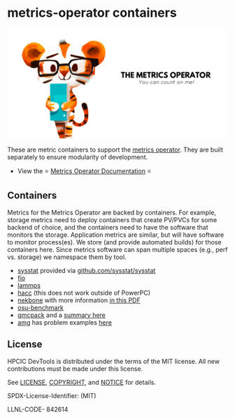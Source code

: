 # metrics-operator containers

![img/metrics-operator-banner.png](img/metrics-operator-banner.png)

These are metric containers to support the [metrics operator](https://github.com/converged-computing/metrics-operator). They are built separately to ensure modularity of
development.

 - View the ⭐️ [Metrics Operator Documentation](https://converged-computing.github.io/metrics-operator/) ⭐️

## Containers

Metrics for the Metrics Operator are backed by containers. For example, storage metrics need to deploy containers that create PV/PVCs for some backend of choice, and the containers need to have the software that monitors the storage. Application metrics are similar, but will have software to monitor process(es). We store (and provide automated builds) for those containers here. Since metrics software can span multiple spaces (e.g., perf vs. storage) we namespace
them by tool.

 - [sysstat](sysstat) provided via [github.com/sysstat/sysstat](https://github.com/sysstat/sysstat)
 - [fio](fio)
 - [lammps](lammps)
 - [hacc](hacc) (this does not work outside of PowerPC)
 - [nekbone](nekbone) with more information [in this PDF](https://github.com/AMDComputeLibraries/Nekbone/blob/amd-openmp/USERGUIDE.pdf)
 - [osu-benchmark](osu-benchmark)
 - [qmcpack](qmcpack) and a [summary here](https://asc.llnl.gov/sites/asc/files/2020-09/coral2_qmcpack_vfeb13.pdf)
 - [amg](amg) has problem examples [here](https://asc.llnl.gov/sites/asc/files/2020-09/AMG_Summary_v1_7.pdf)

## License

HPCIC DevTools is distributed under the terms of the MIT license.
All new contributions must be made under this license.

See [LICENSE](https://github.com/converged-computing/cloud-select/blob/main/LICENSE),
[COPYRIGHT](https://github.com/converged-computing/cloud-select/blob/main/COPYRIGHT), and
[NOTICE](https://github.com/converged-computing/cloud-select/blob/main/NOTICE) for details.

SPDX-License-Identifier: (MIT)

LLNL-CODE- 842614
